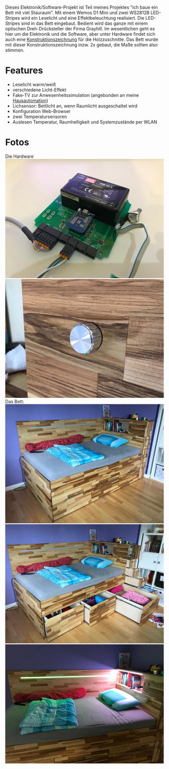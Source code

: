 Dieses Elektronik/Software-Projekt ist Teil meines Projektes "ich baue ein Bett mit viel Stauraum".
Mit einem Wemos D1 Mini und zwei WS2812B LED-Stripes wird ein Leselicht und eine Effektbeleuchtung realisiert.
Die LED-Stripes sind in das Bett eingebaut. Bedient wird das ganze mit einem optischen Dreh-Drücksteller der Firma Grayhill.
Im wesentlichen geht es hier um die Elektronik und die Software, aber unter Hardware findet sich auch eine [Konstruktionszeichnung](https://github.com/tinytronix/Leselicht/blob/master/Hardware/Konstruktion.pdf) für die Holzzuschnitte. Das Bett wurde mit dieser Konstruktionszeichnung inzw. 2x gebaut, die Maße sollten also stimmen. 

# Features
- Leselicht warm/weiß
- verschiedene Licht-Effekt
- Fake-TV zur Anwesenheitssimulation (angebunden an meine [Hausautomation](https://github.com/tinytronix/homeautomation))
- Lichsensor: Bettlicht an, wenn Raumlicht ausgeschaltet wird
- Konfiguration Web-Browser
- zwei Temperatursensoren
- Auslesen Temperatur, Raumhelligkeit und Systemzustände per WLAN


# Fotos
Die Hardware
![lt](https://github.com/tinytronix/Leselicht/blob/master/Photos/Hardware2.JPG)
![lt](https://github.com/tinytronix/Leselicht/blob/master/Photos/Drehdrueck2.JPG)
Das Bett:
![lt](https://github.com/tinytronix/Leselicht/blob/master/Photos/Bett.JPG)
![lt](https://github.com/tinytronix/Leselicht/blob/master/Photos/BettOffen.JPG)
![lt](https://github.com/tinytronix/Leselicht/blob/master/Photos/BettBeleuchtet.JPG)

